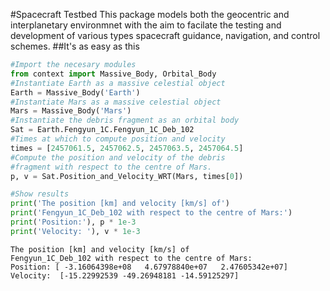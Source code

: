 #Spacecraft Testbed
This package models both the geocentric and interplanetary environmnet with the aim to facilate the testing and development of various types spacecraft guidance, navigation, and control schemes. 
##It's as easy as this
```python
#Import the necesary modules
from context import Massive_Body, Orbital_Body
#Instantiate Earth as a massive celestial object
Earth = Massive_Body('Earth')
#Instantiate Mars as a massive celestial object
Mars = Massive_Body('Mars')
#Instantiate the debris fragment as an orbital body
Sat = Earth.Fengyun_1C.Fengyun_1C_Deb_102
#Times at which to compute position and velocity
times = [2457061.5, 2457062.5, 2457063.5, 2457064.5]
#Compute the position and velocity of the debris
#fragment with respect to the centre of Mars.
p, v = Sat.Position_and_Velocity_WRT(Mars, times[0])

#Show results
print('The position [km] and velocity [km/s] of')
print('Fengyun_1C_Deb_102 with respect to the centre of Mars:')
print('Position:'), p * 1e-3
print('Velocity: '), v * 1e-3
```
```
The position [km] and velocity [km/s] of
Fengyun_1C_Deb_102 with respect to the centre of Mars:
Position: [ -3.16064398e+08   4.67978840e+07   2.47605342e+07]
Velocity:  [-15.22992539 -49.26948181 -14.59125297]
```

